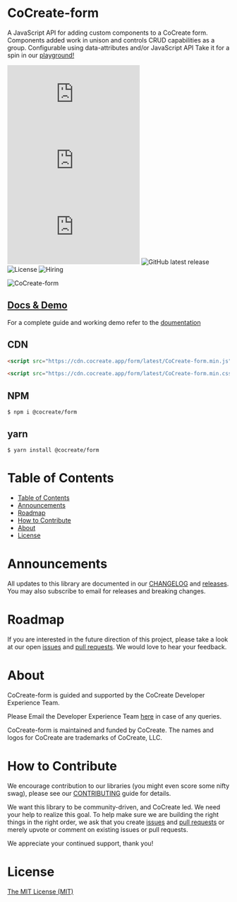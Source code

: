 # CoCreate-form

A JavaScript API for adding custom components to a CoCreate form. Components added work in unison and controls CRUD capabilities as a group. Configurable using data-attributes and/or JavaScript API Take it for a spin in our [playground!](https://cocreate.app/docs/form)

![minified](https://img.badgesize.io/https://cdn.cocreate.app/form/latest/CoCreate-form.min.js?style=flat-square&label=minified&color=orange)
![gzip](https://img.badgesize.io/https://cdn.cocreate.app/form/latest/CoCreate-form.min.js?compression=gzip&style=flat-square&label=gzip&color=yellow)
![brotli](https://img.badgesize.io/https://cdn.cocreate.app/form/latest/CoCreate-form.min.js?compression=brotli&style=flat-square&label=brotli)
![GitHub latest release](https://img.shields.io/github/v/release/CoCreate-app/CoCreate-form?style=flat-square)
![License](https://img.shields.io/github/license/CoCreate-app/CoCreate-form?style=flat-square)
![Hiring](https://img.shields.io/static/v1?style=flat-square&label=&message=Hiring&color=blueviolet)

![CoCreate-form](https://cdn.cocreate.app/docs/CoCreate-form.gif)

## [Docs & Demo](https://cocreate.app/docs/form)

For a complete guide and working demo refer to the [doumentation](https://cocreate.app/docs/form)

## CDN

```html
<script src="https://cdn.cocreate.app/form/latest/CoCreate-form.min.js"></script>
```

```html
<script src="https://cdn.cocreate.app/form/latest/CoCreate-form.min.css"></script>
```

## NPM

```shell
$ npm i @cocreate/form
```

## yarn

```shell
$ yarn install @cocreate/form
```

# Table of Contents

- [Table of Contents](#table-of-contents)
- [Announcements](#announcements)
- [Roadmap](#roadmap)
- [How to Contribute](#how-to-contribute)
- [About](#about)
- [License](#license)

<a name="announcements"></a>

# Announcements

All updates to this library are documented in our [CHANGELOG](https://github.com/CoCreate-app/CoCreate-form/blob/master/CHANGELOG.md) and [releases](https://github.com/CoCreate-app/CoCreate-form/releases). You may also subscribe to email for releases and breaking changes.

<a name="roadmap"></a>

# Roadmap

If you are interested in the future direction of this project, please take a look at our open [issues](https://github.com/CoCreate-app/CoCreate-form/issues) and [pull requests](https://github.com/CoCreate-app/CoCreate-form/pulls). We would love to hear your feedback.

<a name="about"></a>

# About

CoCreate-form is guided and supported by the CoCreate Developer Experience Team.

Please Email the Developer Experience Team [here](mailto:develop@cocreate.app) in case of any queries.

CoCreate-form is maintained and funded by CoCreate. The names and logos for CoCreate are trademarks of CoCreate, LLC.

<a name="contribute"></a>

# How to Contribute

We encourage contribution to our libraries (you might even score some nifty swag), please see our [CONTRIBUTING](https://github.com/CoCreate-app/CoCreate-form/blob/master/CONTRIBUTING.md) guide for details.

We want this library to be community-driven, and CoCreate led. We need your help to realize this goal. To help make sure we are building the right things in the right order, we ask that you create [issues](https://github.com/CoCreate-app/CoCreate-form/issues) and [pull requests](https://github.com/CoCreate-app/CoCreate-form/pulls) or merely upvote or comment on existing issues or pull requests.

We appreciate your continued support, thank you!

# License

[The MIT License (MIT)](https://github.com/CoCreate-app/CoCreate-form/blob/master/LICENSE)

